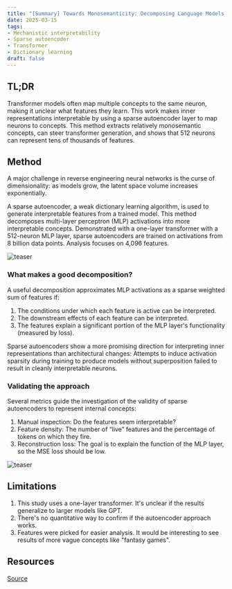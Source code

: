 ```yaml
---
title: "[Summary] Towards Monosemanticity: Decomposing Language Models With Dictionary Learning"
date: 2025-03-15
tags: 
- Mechanistic interpretability
- Sparse autoencoder
- Transformer
- Dictionary learning
draft: false 
---
```


## TL;DR 
Transformer models often map multiple concepts to the same neuron, making it unclear what features they learn. This work makes inner representations interpretable by using a sparse autoencoder layer to map neurons to concepts. 
This method extracts relatively monosemantic concepts, can steer transformer generation, and shows that 512 neurons can represent tens of thousands of features.

## Method
A major challenge in reverse engineering neural networks is the curse of dimensionality: as models grow, the latent space volume increases exponentially.

A sparse autoencoder, a weak dictionary learning algorithm, is used to generate interpretable features from a trained model. 
This method decomposes multi-layer perceptron (MLP) activations into more interpretable concepts. Demonstrated with a one-layer transformer with a 512-neuron MLP layer, sparse autoencoders are trained on activations from 8 billion data points. Analysis focuses on 4,096 features.

![teaser](/posts/20250315_towards_monosemanticity/setup.png)

### What makes a good decomposition?
A useful decomposition approximates MLP activations as a sparse weighted sum of features if:
1. The conditions under which each feature is active can be interpreted.
2. The downstream effects of each feature can be interpreted.
3. The features explain a significant portion of the MLP layer's functionality (measured by loss).

Sparse autoencoders show a more promising direction for interpreting inner representations than architectural changes:
Attempts to induce activation sparsity during training to produce models without superposition failed to result in cleanly interpretable neurons.

### Validating the approach
Several metrics guide the investigation of the validity of sparse autoencoders to represent internal concepts:
1. Manual inspection: Do the features seem interpretable?
2. Feature density: The number of “live” features and the percentage of tokens on which they fire.
3. Reconstruction loss: The goal is to explain the function of the MLP layer, so the MSE loss should be low.

![teaser](/posts/20250315_towards_monosemanticity/concept_activation.png)

## Limitations
1. This study uses a one-layer transformer. It's unclear if the results generalize to larger models like GPT.
2. There's no quantitative way to confirm if the autoencoder approach works.
3. Features were picked for easier analysis. It would be interesting to see results of  more vague concepts like "fantasy games".

## Resources
[Source](https://transformer-circuits.pub/2023/monosemantic-features)
